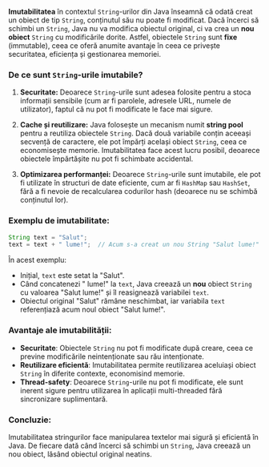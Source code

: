 **Imutabilitatea** în contextul `String`-urilor din Java înseamnă că odată creat un obiect de tip `String`, conținutul său nu poate fi modificat. Dacă încerci să schimbi un `String`, Java nu va modifica obiectul original, ci va crea un **nou obiect** `String` cu modificările dorite. Astfel, obiectele `String` sunt **fixe** (immutable), ceea ce oferă anumite avantaje în ceea ce privește securitatea, eficiența și gestionarea memoriei.

### De ce sunt `String`-urile imutabile?

1. **Securitate:** Deoarece `String`-urile sunt adesea folosite pentru a stoca informații sensibile (cum ar fi parolele, adresele URL, numele de utilizator), faptul că nu pot fi modificate le face mai sigure.
   
2. **Cache și reutilizare:** Java folosește un mecanism numit **string pool** pentru a reutiliza obiectele `String`. Dacă două variabile conțin aceeași secvență de caractere, ele pot împărți același obiect `String`, ceea ce economisește memorie. Imutabilitatea face acest lucru posibil, deoarece obiectele împărtășite nu pot fi schimbate accidental.

3. **Optimizarea performanței:** Deoarece `String`-urile sunt imutabile, ele pot fi utilizate în structuri de date eficiente, cum ar fi `HashMap` sau `HashSet`, fără a fi nevoie de recalcularea codurilor hash (deoarece nu se schimbă conținutul lor).

### Exemplu de imutabilitate:

```java
String text = "Salut";
text = text + " lume!";  // Acum s-a creat un nou String "Salut lume!"
```

În acest exemplu:
- Inițial, `text` este setat la "Salut".
- Când concatenezi " lume!" la `text`, Java creează un **nou** obiect `String` cu valoarea "Salut lume!" și îl reasignează variabilei `text`.
- Obiectul original "Salut" rămâne neschimbat, iar variabila `text` referențiază acum noul obiect "Salut lume!".

### Avantaje ale imutabilității:

- **Securitate**: Obiectele `String` nu pot fi modificate după creare, ceea ce previne modificările neintenționate sau rău intenționate.
- **Reutilizare eficientă**: Imutabilitatea permite reutilizarea aceluiași obiect `String` în diferite contexte, economisind memorie.
- **Thread-safety**: Deoarece `String`-urile nu pot fi modificate, ele sunt inerent sigure pentru utilizarea în aplicații multi-threaded fără sincronizare suplimentară.

### Concluzie:
Imutabilitatea stringurilor face manipularea textelor mai sigură și eficientă în Java. De fiecare dată când încerci să schimbi un `String`, Java creează un nou obiect, lăsând obiectul original neatins.
